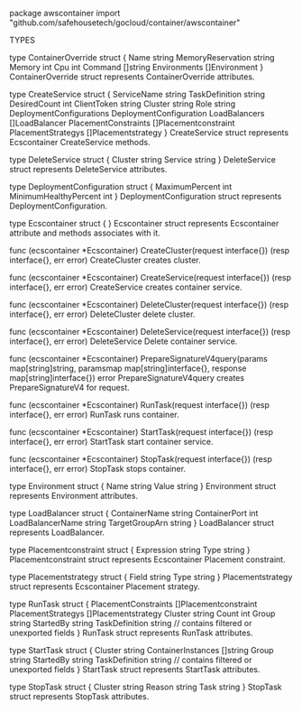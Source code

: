 package awscontainer
    import "github.com/safehousetech/gocloud/container/awscontainer"


TYPES

type ContainerOverride struct {
    Name              string
    MemoryReservation string
    Memory            int
    Cpu               int
    Command           []string
    Environments      []Environment
}
    ContainerOverride struct represents ContainerOverride attributes.

type CreateService struct {
    ServiceName              string
    TaskDefinition           string
    DesiredCount             int
    ClientToken              string
    Cluster                  string
    Role                     string
    DeploymentConfigurations DeploymentConfiguration
    LoadBalancers            []LoadBalancer
    PlacementConstraints     []Placementconstraint
    PlacementStrategys       []Placementstrategy
}
    CreateService struct represents Ecscontainer CreateService methods.

type DeleteService struct {
    Cluster string
    Service string
}
    DeleteService struct represents DeleteService attributes.

type DeploymentConfiguration struct {
    MaximumPercent        int
    MinimumHealthyPercent int
}
    DeploymentConfiguration struct represents DeploymentConfiguration.

type Ecscontainer struct {
}
    Ecscontainer struct represents Ecscontainer attribute and methods
    associates with it.

func (ecscontainer *Ecscontainer) CreateCluster(request interface{}) (resp interface{}, err error)
    CreateCluster creates cluster.

func (ecscontainer *Ecscontainer) CreateService(request interface{}) (resp interface{}, err error)
    CreateService creates container service.

func (ecscontainer *Ecscontainer) DeleteCluster(request interface{}) (resp interface{}, err error)
    DeleteCluster delete cluster.

func (ecscontainer *Ecscontainer) DeleteService(request interface{}) (resp interface{}, err error)
    DeleteService Delete container service.

func (ecscontainer *Ecscontainer) PrepareSignatureV4query(params map[string]string, paramsmap map[string]interface{}, response map[string]interface{}) error
    PrepareSignatureV4query creates PrepareSignatureV4 for request.

func (ecscontainer *Ecscontainer) RunTask(request interface{}) (resp interface{}, err error)
    RunTask runs container.

func (ecscontainer *Ecscontainer) StartTask(request interface{}) (resp interface{}, err error)
    StartTask start container service.

func (ecscontainer *Ecscontainer) StopTask(request interface{}) (resp interface{}, err error)
    StopTask stops container.

type Environment struct {
    Name  string
    Value string
}
    Environment struct represents Environment attributes.

type LoadBalancer struct {
    ContainerName    string
    ContainerPort    int
    LoadBalancerName string
    TargetGroupArn   string
}
    LoadBalancer struct represents LoadBalancer.

type Placementconstraint struct {
    Expression string
    Type       string
}
    Placementconstraint struct represents Ecscontainer Placement constraint.

type Placementstrategy struct {
    Field string
    Type  string
}
    Placementstrategy struct represents Ecscontainer Placement strategy.

type RunTask struct {
    PlacementConstraints []Placementconstraint
    PlacementStrategys   []Placementstrategy
    Cluster              string
    Count                int
    Group                string
    StartedBy            string
    TaskDefinition       string
    // contains filtered or unexported fields
}
    RunTask struct represents RunTask attributes.

type StartTask struct {
    Cluster            string
    ContainerInstances []string
    Group              string
    StartedBy          string
    TaskDefinition     string
    // contains filtered or unexported fields
}
    StartTask struct represents StartTask attributes.

type StopTask struct {
    Cluster string
    Reason  string
    Task    string
}
    StopTask struct represents StopTask attributes.


